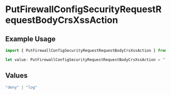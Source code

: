 # PutFirewallConfigSecurityRequestRequestBodyCrsXssAction

## Example Usage

```typescript
import { PutFirewallConfigSecurityRequestRequestBodyCrsXssAction } from "@vercel/sdk/models/operations/putfirewallconfig.js";

let value: PutFirewallConfigSecurityRequestRequestBodyCrsXssAction = "log";
```

## Values

```typescript
"deny" | "log"
```
